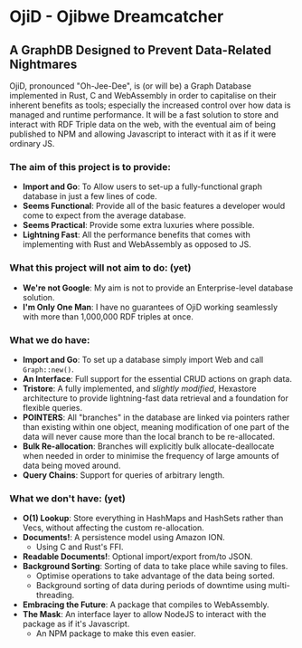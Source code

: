 # OjiD - Ojibwe Dreamcatcher
## A GraphDB Designed to Prevent Data-Related Nightmares

OjiD, pronounced "Oh-Jee-Dee", is (or will be) a Graph Database implemented in Rust, C and WebAssembly in order to capitalise on their inherent benefits as tools; especially the increased control over how data is managed and runtime performance. It will be a fast solution to store and interact with RDF Triple data on the web, with the eventual aim of being published to NPM and allowing Javascript to interact with it as if it were ordinary JS.

### The aim of this project is to provide: 
 - **Import and Go**: To Allow users to set-up a fully-functional graph database in just a few lines of code.
 - **Seems Functional**: Provide all of the basic features a developer would come to expect from the average database.
 - **Seems Practical**: Provide some extra luxuries where possible.
 - **Lightning Fast**: All the performance benefits that comes with implementing with Rust and WebAssembly as opposed to JS.

### What this project will not aim to do: (yet)
 - **We're not Google**: My aim is not to provide an Enterprise-level database solution.
 - **I'm Only One Man**: I have no guarantees of OjiD working seamlessly with more than 1,000,000 RDF triples at once.

### What we do have: 
 - **Import and Go**: To set up a database simply import Web and call `Graph::new()`.
 - **An Interface**: Full support for the essential CRUD actions on graph data.
 - **Tristore**: A fully implemented, and *slightly modified*, Hexastore architecture to provide lightning-fast data retrieval and a foundation for flexible queries.
 - **POINTERS**: All "branches" in the database are linked via pointers rather than existing within one object, meaning modification of one part of the data will never cause more than the local branch to be re-allocated.
 - **Bulk Re-allocation**: Branches will explicitly bulk allocate-deallocate when needed in order to minimise the frequency of large amounts of data being moved around.
 - **Query Chains**: Support for queries of arbitrary length.

### What we don't have: (yet)
 - **O(1) Lookup**: Store everything in HashMaps and HashSets rather than Vecs, without affecting the custom re-allocation.
 - **Documents!**: A persistence model using Amazon ION. 
   - Using C and Rust's FFI.
 - **Readable Documents!**: Optional import/export from/to JSON.
 - **Background Sorting**: Sorting of data to take place while saving to files.
   - Optimise operations to take advantage of the data being sorted.
   - Background sorting of data during periods of downtime using multi-threading.
 - **Embracing the Future**: A package that compiles to WebAssembly.
 - **The Mask**: An interface layer to allow NodeJS to interact with the package as if it's Javascript.
   - An NPM package to make this even easier.